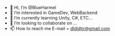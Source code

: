 - 👋 Hi, I’m @BlueHarmel
- 👀 I’m interested in GameDev, WebBackend
- 🌱 I’m currently learning Unity, C#, ETC...
- 💞️ I’m looking to collaborate on ...
- 📫 How to reach me 
E-mail = dldjdtjr@gmail.com

<!---
BlueHarmel/BlueHarmel is a ✨ special ✨ repository because its `README.md` (this file) appears on your GitHub profile.
You can click the Preview link to take a look at your changes.
--->
